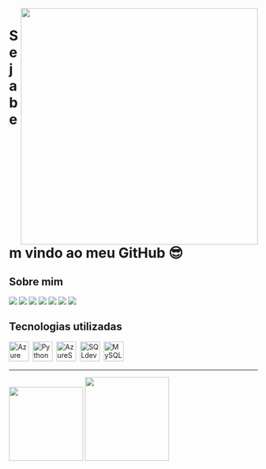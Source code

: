 <img src = "famoso_analista_de_dados.gif" width = "480px" align = "right">

# Seja bem vindo ao meu GitHub 😎

## Sobre mim


<img src="https://cdn.jsdelivr.net/gh/devicons/devicon@latest/icons/cplusplus/cplusplus-original.svg" />
<img src="https://cdn.jsdelivr.net/gh/devicons/devicon@latest/icons/mariadb/mariadb-original.svg" />
<img src="https://cdn.jsdelivr.net/gh/devicons/devicon@latest/icons/microsoftsqlserver/microsoftsqlserver-original.svg" />
<img src="https://cdn.jsdelivr.net/gh/devicons/devicon@latest/icons/mongodb/mongodb-original.svg" />
<img src="https://cdn.jsdelivr.net/gh/devicons/devicon@latest/icons/notion/notion-original.svg" />
<img src="https://cdn.jsdelivr.net/gh/devicons/devicon@latest/icons/selenium/selenium-original.svg" />
<img src="https://cdn.jsdelivr.net/gh/devicons/devicon@latest/icons/vscode/vscode-original.svg" />
          
          
          
          
          

## Tecnologias utilizadas
<div>
  <img src="https://cdn.jsdelivr.net/gh/devicons/devicon@latest/icons/azure/azure-original.svg" title="Azure" alt="Azure" width="40" height="40"/>&nbsp;
  <img src="https://cdn.jsdelivr.net/gh/devicons/devicon@latest/icons/python/python-original.svg" title="Python" alt="Python" width="40" height="40"/>&nbsp;
  <img src="https://cdn.jsdelivr.net/gh/devicons/devicon@latest/icons/azuresqldatabase/azuresqldatabase-original.svg" title="AzureSQL" alt="AzureSQL" width="40" height="40"/>&nbsp;
  <img src="https://cdn.jsdelivr.net/gh/devicons/devicon@latest/icons/sqldeveloper/sqldeveloper-original.svg" title="SQLdeveloper" alt="SQLdeveloper" width="40" height="40"/>&nbsp;
  <img src="https://cdn.jsdelivr.net/gh/devicons/devicon@latest/icons/mysql/mysql-original.svg" title="MySQL" alt="MySQL" width="40" height="40"/>&nbsp;
</div>

---


<div align = "left">
<img height = "150em" src="https://github-readme-stats.vercel.app/api/top-langs/?username=sdraphazildo&show_icons=true&theme=bear&count_private=true"/>
<img height = "170em" src="https://github-readme-stats.vercel.app/api?username=sdraphazildo&show_icons=true&show_icons=true&theme=bear&count_private=true" />
</div>

